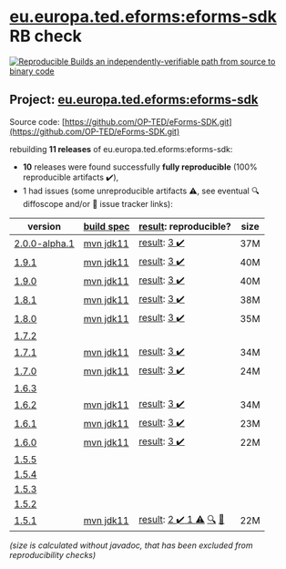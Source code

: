 [eu.europa.ted.eforms:eforms-sdk](https://central.sonatype.com/artifact/eu.europa.ted.eforms/eforms-sdk/versions) RB check
=======

[![Reproducible Builds](https://reproducible-builds.org/images/logos/rb.svg) an independently-verifiable path from source to binary code](https://reproducible-builds.org/)

## Project: [eu.europa.ted.eforms:eforms-sdk](https://central.sonatype.com/artifact/eu.europa.ted.eforms/eforms-sdk/versions)

Source code: [https://github.com/OP-TED/eForms-SDK.git](https://github.com/OP-TED/eForms-SDK.git)

rebuilding **11 releases** of eu.europa.ted.eforms:eforms-sdk:
- **10** releases were found successfully **fully reproducible** (100% reproducible artifacts :heavy_check_mark:),
- 1 had issues (some unreproducible artifacts :warning:, see eventual :mag: diffoscope and/or :memo: issue tracker links):

| version | [build spec](/BUILDSPEC.md) | [result](https://reproducible-builds.org/docs/jvm/): reproducible? | size |
| -- | --------- | ------ | -- |
| [2.0.0-alpha.1](https://central.sonatype.com/artifact/eu.europa.ted.eforms/eforms-sdk/2.0.0-alpha.1/pom) | [mvn jdk11](eforms-sdk-2.0.0-alpha.1.buildspec) | [result](eforms-sdk-2.0.0-alpha.1.buildinfo): [3 :heavy_check_mark: ](eforms-sdk-2.0.0-alpha.1.buildcompare) | 37M |
| [1.9.1](https://central.sonatype.com/artifact/eu.europa.ted.eforms/eforms-sdk/1.9.1/pom) | [mvn jdk11](eforms-sdk-1.9.1.buildspec) | [result](eforms-sdk-1.9.1.buildinfo): [3 :heavy_check_mark: ](eforms-sdk-1.9.1.buildcompare) | 40M |
| [1.9.0](https://central.sonatype.com/artifact/eu.europa.ted.eforms/eforms-sdk/1.9.0/pom) | [mvn jdk11](eforms-sdk-1.9.0.buildspec) | [result](eforms-sdk-1.9.0.buildinfo): [3 :heavy_check_mark: ](eforms-sdk-1.9.0.buildcompare) | 40M |
| [1.8.1](https://central.sonatype.com/artifact/eu.europa.ted.eforms/eforms-sdk/1.8.1/pom) | [mvn jdk11](eforms-sdk-1.8.1.buildspec) | [result](eforms-sdk-1.8.1.buildinfo): [3 :heavy_check_mark: ](eforms-sdk-1.8.1.buildcompare) | 38M |
| [1.8.0](https://central.sonatype.com/artifact/eu.europa.ted.eforms/eforms-sdk/1.8.0/pom) | [mvn jdk11](eforms-sdk-1.8.0.buildspec) | [result](eforms-sdk-1.8.0.buildinfo): [3 :heavy_check_mark: ](eforms-sdk-1.8.0.buildcompare) | 35M |
| [1.7.2](https://central.sonatype.com/artifact/eu.europa.ted.eforms/eforms-sdk/1.7.2/pom) | | | |
| [1.7.1](https://central.sonatype.com/artifact/eu.europa.ted.eforms/eforms-sdk/1.7.1/pom) | [mvn jdk11](eforms-sdk-1.7.1.buildspec) | [result](eforms-sdk-1.7.1.buildinfo): [3 :heavy_check_mark: ](eforms-sdk-1.7.1.buildcompare) | 34M |
| [1.7.0](https://central.sonatype.com/artifact/eu.europa.ted.eforms/eforms-sdk/1.7.0/pom) | [mvn jdk11](eforms-sdk-1.7.0.buildspec) | [result](eforms-sdk-1.7.0.buildinfo): [3 :heavy_check_mark: ](eforms-sdk-1.7.0.buildcompare) | 24M |
| [1.6.3](https://central.sonatype.com/artifact/eu.europa.ted.eforms/eforms-sdk/1.6.3/pom) | | | |
| [1.6.2](https://central.sonatype.com/artifact/eu.europa.ted.eforms/eforms-sdk/1.6.2/pom) | [mvn jdk11](eforms-sdk-1.6.2.buildspec) | [result](eforms-sdk-1.6.2.buildinfo): [3 :heavy_check_mark: ](eforms-sdk-1.6.2.buildcompare) | 34M |
| [1.6.1](https://central.sonatype.com/artifact/eu.europa.ted.eforms/eforms-sdk/1.6.1/pom) | [mvn jdk11](eforms-sdk-1.6.1.buildspec) | [result](eforms-sdk-1.6.1.buildinfo): [3 :heavy_check_mark: ](eforms-sdk-1.6.1.buildcompare) | 23M |
| [1.6.0](https://central.sonatype.com/artifact/eu.europa.ted.eforms/eforms-sdk/1.6.0/pom) | [mvn jdk11](eforms-sdk-1.6.0.buildspec) | [result](eforms-sdk-1.6.0.buildinfo): [3 :heavy_check_mark: ](eforms-sdk-1.6.0.buildcompare) | 22M |
| [1.5.5](https://central.sonatype.com/artifact/eu.europa.ted.eforms/eforms-sdk/1.5.5/pom) | | | |
| [1.5.4](https://central.sonatype.com/artifact/eu.europa.ted.eforms/eforms-sdk/1.5.4/pom) | | | |
| [1.5.3](https://central.sonatype.com/artifact/eu.europa.ted.eforms/eforms-sdk/1.5.3/pom) | | | |
| [1.5.2](https://central.sonatype.com/artifact/eu.europa.ted.eforms/eforms-sdk/1.5.2/pom) | | | |
| [1.5.1](https://central.sonatype.com/artifact/eu.europa.ted.eforms/eforms-sdk/1.5.1/pom) | [mvn jdk11](eforms-sdk-1.5.1.buildspec) | [result](eforms-sdk-1.5.1.buildinfo): [2 :heavy_check_mark:  1 :warning:](eforms-sdk-1.5.1.buildcompare) [:mag:](eforms-sdk-1.5.1.diffoscope) [:memo:](https://github.com/OP-TED/eForms-SDK/pull/309) | 22M |

<i>(size is calculated without javadoc, that has been excluded from reproducibility checks)</i>

